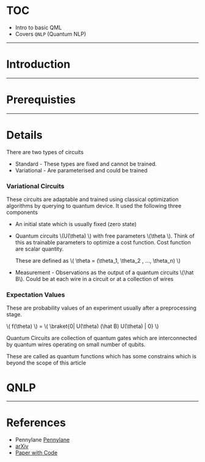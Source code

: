 


# TOC

- Intro to basic QML
- Covers `QNLP` (Quantum NLP)

---
# Introduction


---
# Prerequisties




---
# Details

There are two types of circuits 

- Standard - These types are fixed and cannot be trained.
- Variational - Are parameterised and could be trained 

### Variational Circuits 

These circuits are adaptable and trained using classical optimization algorithms by querying to quantum device. It used the following three components   

- An initial state which is usually fixed (zero state)

- Quantum circuits \\(U(\theta) \\) with free parameters \\(\theta \\). Think of this as trainable parameters to optimize a cost function. Cost function are scalar quantity.

    These are defined as  \\( \theta = (\theta_1, \theta_2 , ..., \theta_n) \\)  

- Measurement - Observations as the output of a quantum circuits \\(\hat B\\). Could be at each wire in a circuit or at a collection of wires 

### Expectation Values
These are probability values of an experiment usually after a preprocessing stage. 
 
\\( f(\theta) \\)  = \\( \braket{0| U(\theta) (\hat B) U(\theta) | 0} \\)  


Quantum Circuits are collection of quantum gates which are interconnected by quantum wires operating on small number of qubits.

These are called as quantum functions which has some constrains which is beyond the scope of this article


# QNLP

---
# References

* Pennylane [Pennylane](https://pennylane.ai/)
* [arXiv](https://arxiv.org/)  
* [Paper with Code](https://paperswithcode.com/)  




